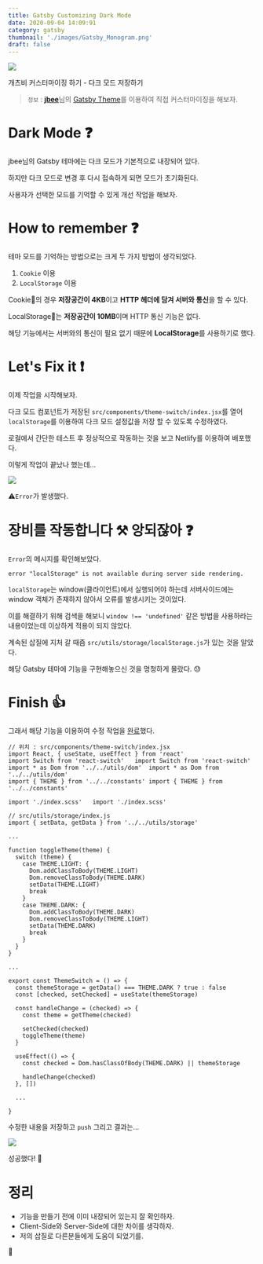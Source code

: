 ```yaml
---
title: Gatsby Customizing Dark Mode
date: 2020-09-04 14:09:91
category: gatsby
thumbnail: './images/Gatsby_Monogram.png'
draft: false
---
```


![](./images/Gatsby_Monogram.png)

개츠비 커스터마이징 하기 - 다크 모드 저장하기

> `정보` : [**jbee**](https://jbee.io)님의 [Gatsby Theme](https://github.com/JaeYeopHan/gatsby-starter-bee)를 이용하여 직접 커스터마이징을 해보자.

# Dark Mode ❓

jbee님의 Gatsby 테마에는 다크 모드가 기본적으로 내장되어 있다.

하지만 다크 모드로 변경 후 다시 접속하게 되면 모드가 초기화된다.

사용자가 선택한 모드를 기억할 수 있게 개선 작업을 해보자.

# How to remember ❓

테마 모드를 기억하는 방법으로는 크게 두 가지 방법이 생각되었다.

1.  `Cookie` 이용
2.  `LocalStorage` 이용

Cookie🍪의 경우 **저장공간이 4KB**이고 **HTTP 헤더에 담겨 서버와 통신**을 할 수 있다.

LocalStorage💾는 **저장공간이 10MB**이며 HTTP 통신 기능은 없다.

해당 기능에서는 서버와의 통신이 필요 없기 때문에 **LocalStorage**를 사용하기로 했다.

# Let's Fix it ❗

이제 작업을 시작해보자.

다크 모드 컴포넌트가 저장된 `src/components/theme-switch/index.jsx`를 열어 `localStorage`를 이용하여 다크 모드 설정값을 저장 할 수 있도록 수정하였다.

로컬에서 간단한 테스트 후 정상적으로 작동하는 것을 보고 Netlify를 이용하여 배포했다.

이렇게 작업이 끝났나 했는데...

![](./images/gatsby-dark-theme-error.png)

⚠️`Error`가 발생했다.

# 장비를 작동합니다 ⚒️ 앙되잖아 ❓

`Error`의 메시지를 확인해보았다.

```sh{}
error "localStorage" is not available during server side rendering.
```

`localStorage`는 window(클라이언트)에서 실행되어야 하는데 서버사이드에는 window 객체가 존재하지 않아서 오류를 발생시키는 것이었다.

이를 해결하기 위해 검색을 해보니 `window !== 'undefined'` 같은 방법을 사용하라는 내용이었는데 이상하게 적용이 되지 않았다.

계속된 삽질에 지처 갈 때즘 `src/utils/storage/localStorage.js`가 있는 것을 알았다.

해당 Gatsby 테마에 기능을 구현해놓으신 것을 멍청하게 몰랐다. 😓

# Finish 👍

그래서 해당 기능을 이용하여 수정 작업을 [완료](https://github.com/DavidYang2149/davidyang2149/commit/cd5935cec83fdf4f6176caf1604c34ef05a49f5d)했다.

```js{10,19,25,34,35,45}
// 위치 : src/components/theme-switch/index.jsx
import React, { useState, useEffect } from 'react'
import Switch from 'react-switch'	import Switch from 'react-switch'
import * as Dom from '../../utils/dom'	import * as Dom from '../../utils/dom'
import { THEME } from '../../constants'	import { THEME } from '../../constants'

import './index.scss'	import './index.scss'

// src/utils/storage/index.js
import { setData, getData } from '../../utils/storage'

...

function toggleTheme(theme) {
  switch (theme) {
    case THEME.LIGHT: {
      Dom.addClassToBody(THEME.LIGHT)
      Dom.removeClassToBody(THEME.DARK)
      setData(THEME.LIGHT)
      break
    }
    case THEME.DARK: {
      Dom.addClassToBody(THEME.DARK)
      Dom.removeClassToBody(THEME.LIGHT)
      setData(THEME.DARK)
      break
    }
  }
}

...

export const ThemeSwitch = () => {
  const themeStorage = getData() === THEME.DARK ? true : false
  const [checked, setChecked] = useState(themeStorage)

  const handleChange = (checked) => {
    const theme = getTheme(checked)

    setChecked(checked)
    toggleTheme(theme)
  }

  useEffect(() => {
    const checked = Dom.hasClassOfBody(THEME.DARK) || themeStorage

    handleChange(checked)
  }, [])

  ...

}

```

수정한 내용을 저장하고 `push` 그리고 결과는...

![](./images/gatsby-dark-theme-success.png)

성공했다! 🥰

# 정리

- 기능을 만들기 전에 이미 내장되어 있는지 잘 확인하자.
- Client-Side와 Server-Side에 대한 차이를 생각하자.
- 저의 삽질로 다른분들에게 도움이 되었기를.

👋
